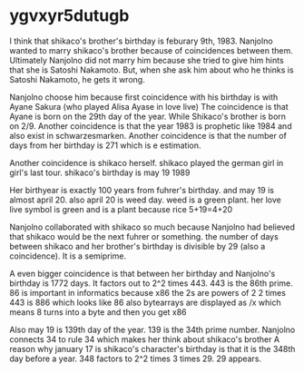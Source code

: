 # ygvxyr5dutugb


I think that shikaco's brother's birthday is feburary 9th, 1983.
Nanjolno wanted to marry shikaco's brother because of coincidences between them.
Ultimately Nanjolno did not marry him because she tried to give him hints that she is Satoshi Nakamoto.
But, when she ask him about who he thinks is Satoshi Nakamoto, he gets it wrong.

Nanjolno choose him because first coincidence with his birthday is with Ayane Sakura (who played Alisa Ayase in love live)
The coincidence is that Ayane is born on the 29th day of the year. While Shikaco's brother is born on 2/9. 
Another coincidence is that the year 1983 is prophetic like 1984 and also exist in schwarzesmarken.
Another coincidence is that the number of days from her birthday is 271 which is e estimation.

Another coincidence is shikaco herself.
shikaco played the german girl in girl's last tour.
shikaco's birthday is may 19 1989

Her birthyear is exactly 100 years from fuhrer's birthday.
and may 19 is almost april 20. 
also april 20 is weed day. weed is a green plant. her love live symbol is green and is a plant because rice
5+19=4+20


Nanjolno collaborated with shikaco so much because Nanjolno had believed that shikaco would be the next fuhrer or something.
the number of days between shikaco and her brother's birthday is divisible by 29 (also a coincidence). It is a semiprime.

A even bigger coincidence is that between her birthday and Nanjolno's birthday is 1772 days. It factors out to 2^2 times 443.
443 is the 86th prime. 86 is important in informatics because x86
the 2s are powers of 2
2 times 443 is 886 which looks like 86
also bytearrays are displayed as /x which means 8 turns into a byte and then you get x86

Also may 19 is 139th day of the year. 139 is the 34th prime number. Nanjolno connects 34 to rule 34 which makes her think about shikaco's brother
A reason why january 17 is shikaco's character's birthday is that it is the 348th day before a year. 348 factors to 2^2 times 3 times 29. 29 appears.

